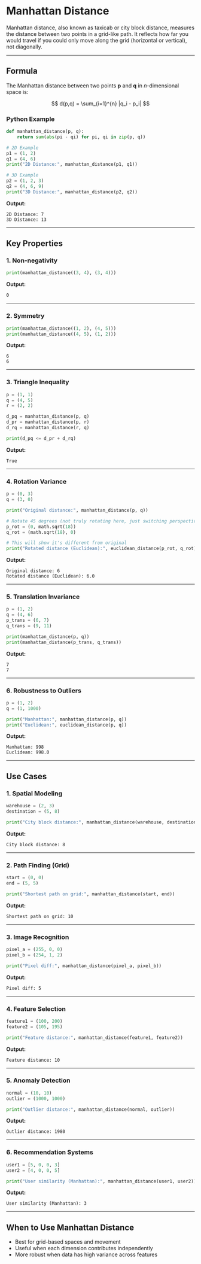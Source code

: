 # Manhattan Distance

Manhattan distance, also known as taxicab or city block distance, measures the distance between two points in a grid-like path. It reflects how far you would travel if you could only move along the grid (horizontal or vertical), not diagonally.

---

## Formula

The Manhattan distance between two points **p** and **q** in _n_-dimensional space is:

$$
d(p,q) = \sum_{i=1}^{n} |q_i - p_i|
$$

### Python Example

```python
def manhattan_distance(p, q):
    return sum(abs(pi - qi) for pi, qi in zip(p, q))

# 2D Example
p1 = (1, 2)
q1 = (4, 6)
print("2D Distance:", manhattan_distance(p1, q1))

# 3D Example
p2 = (1, 2, 3)
q2 = (4, 6, 9)
print("3D Distance:", manhattan_distance(p2, q2))
```

**Output:**

```
2D Distance: 7
3D Distance: 13
```

---

## Key Properties

### 1. Non-negativity

```python
print(manhattan_distance((3, 4), (3, 4)))
```

**Output:**

```
0
```

---

### 2. Symmetry

```python
print(manhattan_distance((1, 2), (4, 5)))
print(manhattan_distance((4, 5), (1, 2)))
```

**Output:**

```
6
6
```

---

### 3. Triangle Inequality

```python
p = (1, 1)
q = (4, 5)
r = (2, 2)

d_pq = manhattan_distance(p, q)
d_pr = manhattan_distance(p, r)
d_rq = manhattan_distance(r, q)

print(d_pq <= d_pr + d_rq)
```

**Output:**

```
True
```

---

### 4. Rotation Variance

```python
p = (0, 3)
q = (3, 0)

print("Original distance:", manhattan_distance(p, q))

# Rotate 45 degrees (not truly rotating here, just switching perspective)
p_rot = (0, math.sqrt(18))
q_rot = (math.sqrt(18), 0)

# This will show it's different from original
print("Rotated distance (Euclidean):", euclidean_distance(p_rot, q_rot))
```

**Output:**

```
Original distance: 6
Rotated distance (Euclidean): 6.0
```

---

### 5. Translation Invariance

```python
p = (1, 2)
q = (4, 6)
p_trans = (6, 7)
q_trans = (9, 11)

print(manhattan_distance(p, q))
print(manhattan_distance(p_trans, q_trans))
```

**Output:**

```
7
7
```

---

### 6. Robustness to Outliers

```python
p = (1, 2)
q = (1, 1000)

print("Manhattan:", manhattan_distance(p, q))
print("Euclidean:", euclidean_distance(p, q))
```

**Output:**

```
Manhattan: 998
Euclidean: 998.0
```

---

## Use Cases

### 1. Spatial Modeling

```python
warehouse = (2, 3)
destination = (5, 8)

print("City block distance:", manhattan_distance(warehouse, destination))
```

**Output:**

```
City block distance: 8
```

---

### 2. Path Finding (Grid)

```python
start = (0, 0)
end = (5, 5)

print("Shortest path on grid:", manhattan_distance(start, end))
```

**Output:**

```
Shortest path on grid: 10
```

---

### 3. Image Recognition

```python
pixel_a = (255, 0, 0)
pixel_b = (254, 1, 2)

print("Pixel diff:", manhattan_distance(pixel_a, pixel_b))
```

**Output:**

```
Pixel diff: 5
```

---

### 4. Feature Selection

```python
feature1 = (100, 200)
feature2 = (105, 195)

print("Feature distance:", manhattan_distance(feature1, feature2))
```

**Output:**

```
Feature distance: 10
```

---

### 5. Anomaly Detection

```python
normal = (10, 10)
outlier = (1000, 1000)

print("Outlier distance:", manhattan_distance(normal, outlier))
```

**Output:**

```
Outlier distance: 1980
```

---

### 6. Recommendation Systems

```python
user1 = [5, 0, 0, 3]
user2 = [4, 0, 0, 5]

print("User similarity (Manhattan):", manhattan_distance(user1, user2))
```

**Output:**

```
User similarity (Manhattan): 3
```

---

## When to Use Manhattan Distance

- Best for grid-based spaces and movement
- Useful when each dimension contributes independently
- More robust when data has high variance across features
